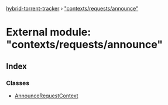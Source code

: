 [hybrid-torrent-tracker](../README.md) › ["contexts/requests/announce"](_contexts_requests_announce_.md)

# External module: "contexts/requests/announce"

## Index

### Classes

* [AnnounceRequestContext](../classes/_contexts_requests_announce_.announcerequestcontext.md)

